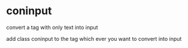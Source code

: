 # coninput
convert a tag with only text into input

add class coninput to the tag which ever you want to convert into input